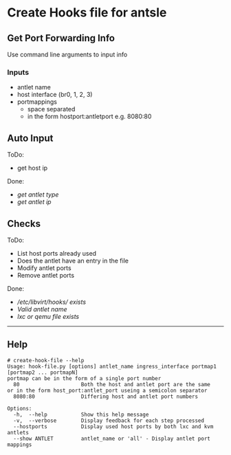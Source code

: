 # Create Hooks file for antsle

## Get Port Forwarding Info
Use command line arguments to input info

### Inputs
- antlet name
- host interface (br0, 1, 2, 3)
- portmappings
    - space separated
    - in the form hostport:antletport e.g. 8080:80

## Auto Input
ToDo:
- get host ip

Done:
- _get antlet type_
- _get antlet ip_

## Checks
ToDo:
- List host ports already used
- Does the antlet have an entry in the file
- Modify antlet ports
- Remove antlet ports

Done:
- _/etc/libvirt/hooks/ exists_
- _Valid antlet name_
- _lxc or qemu file exists_

---

## Help
    # create-hook-file --help  
    Usage: hook-file.py [options] antlet_name ingress_interface portmap1 [portmap2 ... portmapN]
    portmap can be in the form of a single port number
      80                    Both the host and antlet port are the same
    or in the form host_port:antlet_port useing a semicolon separator
      8080:80               Differing host and antlet port numbers

    Options:
      -h,  --help           Show this help message
      -v,  --verbose        Display feedback for each step processed
      --hostports           Display used host ports by both lxc and kvm antlets
      --show ANTLET         antlet_name or 'all' - Display antlet port mappings

